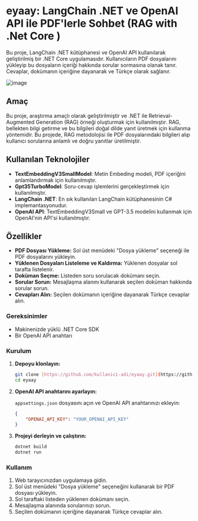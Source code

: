 # eyaay: LangChain .NET ve OpenAI API ile PDF'lerle Sohbet (RAG with .Net Core )
Bu proje, LangChain .NET kütüphanesi ve OpenAI API kullanılarak geliştirilmiş bir .NET Core uygulamasıdır. Kullanıcıların PDF dosyalarını yükleyip bu dosyaların içeriği hakkında sorular sormasına olanak tanır. Cevaplar, dokümanın içeriğine dayanarak ve Türkçe olarak sağlanır.


![image](https://github.com/onrkrsy/eyaay-app/assets/11960564/82681fe5-bdd4-4c3a-9c1a-05a74cc21a19)

## Amaç

Bu proje, araştırma amaçlı olarak geliştirilmiştir ve .NET ile Retrieval-Augmented Generation (RAG) örneği oluşturmak için kullanılmıştır. RAG, bellekten bilgi getirme ve bu bilgileri doğal dilde yanıt üretmek için kullanma yöntemidir. Bu projede, RAG metodolojisi ile PDF dosyalarındaki bilgileri alıp kullanıcı sorularına anlamlı ve doğru yanıtlar üretilmiştir.

## Kullanılan Teknolojiler

- **TextEmbeddingV3SmallModel**: Metin Embeding modeli, PDF içeriğini anlamlandırmak için kullanılmıştır.
- **Gpt35TurboModel**: Soru-cevap işlemlerini gerçekleştirmek için kullanılmıştır.
- **LangChain .NET**: En sık kullanılan LangChain kütüphanesinin C# implemantasyonudur. 
- **OpenAI API**: TextEmbeddingV3Small ve GPT-3.5 modelini kullanmak için OpenAI'nin API'si kullanılmıştır.

## Özellikler

- **PDF Dosyası Yükleme:** Sol üst menüdeki "Dosya yükleme" seçeneği ile PDF dosyalarını yükleyin.
- **Yüklenen Dosyaları Listeleme ve Kaldırma:** Yüklenen dosyalar sol tarafta listelenir.
- **Doküman Seçme:** Listeden soru sorulacak dokümanı seçin.
- **Sorular Sorun:** Mesajlaşma alanını kullanarak seçilen doküman hakkında sorular sorun.
- **Cevapları Alın:** Seçilen dokümanın içeriğine dayanarak Türkçe cevaplar alın.

### Gereksinimler

- Makinenizde yüklü .NET Core SDK
- Bir OpenAI API anahtarı

### Kurulum

1. **Depoyu klonlayın:**

   ```sh
   git clone [https://github.com/kullanici-adi/eyaay.git](https://github.com/onrkrsy/eyaay-app.git)
   cd eyaay
   ```

2. **OpenAI API anahtarını ayarlayın:**

   `appsettings.json` dosyasını açın ve OpenAI API anahtarınızı ekleyin:

   ```json
   {
       "OPENAI_API_KEY": "YOUR_OPENAI_API_KEY"
   }
   ```

3. **Projeyi derleyin ve çalıştırın:**

   ```sh
   dotnet build
   dotnet run
   ```

### Kullanım

1. Web tarayıcınızdan uygulamaya gidin.
2. Sol üst menüdeki "Dosya yükleme" seçeneğini kullanarak bir PDF dosyası yükleyin.
3. Sol taraftaki listeden yüklenen dokümanı seçin.
4. Mesajlaşma alanında sorularınızı sorun.
5. Seçilen dokümanın içeriğine dayanarak Türkçe cevaplar alın.
 

